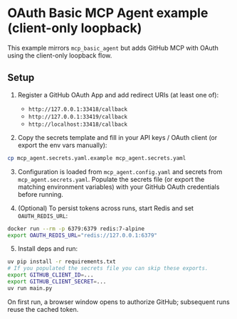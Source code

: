 # OAuth Basic MCP Agent example (client-only loopback)

This example mirrors `mcp_basic_agent` but adds GitHub MCP with OAuth using the client-only loopback flow.

## Setup

1. Register a GitHub OAuth App and add redirect URIs (at least one of):

   - `http://127.0.0.1:33418/callback`
   - `http://127.0.0.1:33419/callback`
   - `http://localhost:33418/callback`

2. Copy the secrets template and fill in your API keys / OAuth client (or export the env vars manually):

```bash
cp mcp_agent.secrets.yaml.example mcp_agent.secrets.yaml
```

3. Configuration is loaded from `mcp_agent.config.yaml` and secrets from
   `mcp_agent.secrets.yaml`. Populate the secrets file (or export the matching
   environment variables) with your GitHub OAuth credentials before running.

4. (Optional) To persist tokens across runs, start Redis and set `OAUTH_REDIS_URL`:

```bash
docker run --rm -p 6379:6379 redis:7-alpine
export OAUTH_REDIS_URL="redis://127.0.0.1:6379"
```

5. Install deps and run:

```bash
uv pip install -r requirements.txt
# If you populated the secrets file you can skip these exports.
export GITHUB_CLIENT_ID=...
export GITHUB_CLIENT_SECRET=...
uv run main.py
```

On first run, a browser window opens to authorize GitHub; subsequent runs reuse the cached token.
